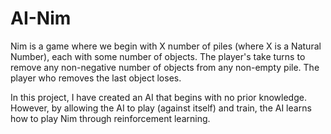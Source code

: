 # AI-Nim

Nim is a game where we begin with X number of piles (where X is a Natural Number), each with some number of objects. The player's take turns to 
remove any non-negative number of objects from any non-empty pile. The player who removes the last object loses.

In this project, I have created an AI that begins with no prior knowledge. However, by allowing the AI to play (against itself) and train, 
the AI learns how to play Nim through reinforcement learning. 
